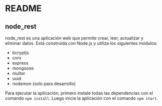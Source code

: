 # README

## node_rest

node_rest es una aplicación web que permite crear, leer, actualizar y eliminar datos. Está construida con Node.js y utiliza los siguientes módulos: 
- bcryptjs 
- cors 
- express 
- mongoose 
- multer 
- uuid 
- nodemon (solo para desarrollo) 

 Para ejecutar la aplicación, primero instale todas las dependencias con el comando `npm install`. Luego inicie la aplicación con el comando `npm start`.